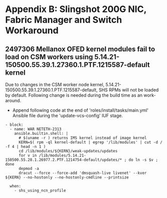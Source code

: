 
# Appendix B: Slingshot 200G NIC, Fabric Manager and Switch Workaround

## 2497306 Mellanox OFED kernel modules fail to load on CSM workers using 5.14.21-150500.55.39.1.27360.1.PTF.1215587-default kernel

Due to changes in the CSM worker node kernel, 5.14.21-150500.55.39.1.27360.1.PTF.1215587-default, SHS RPMs will not be loaded  by default. Following change is needed during the build time as an work-around.

- Append following code at the end of 'roles/install/tasks/main.yml' Ansible file during the 'update-vcs-config' IUF stage.

```screen
- block:
  - name: WAR NETETH-2313
    ansible.builtin.shell: |
      # $(uname -r ) returns IMS kernel instead of image kernel
      KERN=$( rpm -ql kernel-default | egrep '/lib/modules' | cut -d / -f 4 | head -n 1 )
      cd /lib/modules/${KERN}/weak-updates/updates
      for v in /lib/modules/5.14.21-150500.55.28.1.26977.2.PTF.1214754-default/updates/* ; do ln -s $v ; done
      depmod -a
      dracut --force --force-add 'dmsquash-live livenet' --kver ${KERN} --no-hostonly --no-hostonly-cmdline --printsize

  when:
    - shs_using_ncn_profile
```

[//]: # (EOF)
